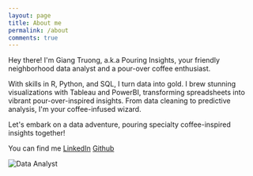 ```yaml
---
layout: page
title: About me
permalink: /about
comments: true
---
```


<div class="row justify-content-between">
<div class="col-md-8 pr-5">

<p>Hey there! I'm Giang Truong, a.k.a Pouring Insights, your friendly neighborhood data analyst and a pour-over coffee enthusiast.<p>
  
  <p>With skills in R, Python, and SQL, I turn data into gold. I brew stunning visualizations with Tableau and PowerBI, transforming spreadsheets into vibrant pour-over-inspired insights. From data cleaning to predictive analysis, I'm your coffee-infused wizard.<p> 
  
  <p>Let's embark on a data adventure, pouring specialty coffee-inspired insights together!<p>
  
  You can find me [LinkedIn](http://www.linkedin.com/in/hgiangtr2903) [Github](https://github.com/PouringInsights)
  
  </p>
  
<p class="mb-5"><img class="shadow-lg" src="{{site.baseurl}}/assets/images/data-analyst-colleagues-in-office.jpeg" alt="Data Analyst" /></p>


